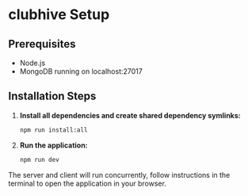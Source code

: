 # clubhive Setup

## Prerequisites

- Node.js
- MongoDB running on localhost:27017

## Installation Steps

1. **Install all dependencies and create shared dependency symlinks:**

    ```bash
    npm run install:all
    ```

2. **Run the application:**
    ```bash
    npm run dev
    ```

The server and client will run concurrently, follow instructions in the terminal to open the application in your browser.
